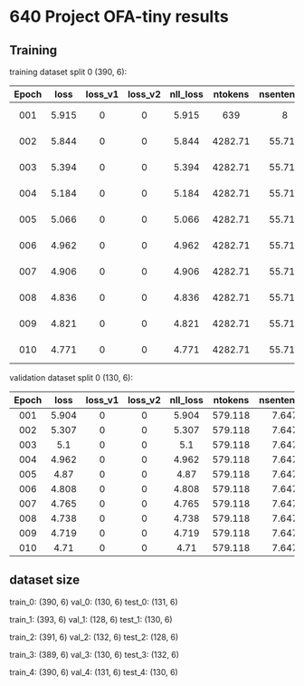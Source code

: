 # 640 Project OFA-tiny results

## Training

training dataset split 0 (390, 6):

|Epoch|loss|loss_v1|loss_v2|nll_loss|ntokens|nsentences|sample_size|sample_size_v1|sample_size_v2|ppl_ny|ppl|wps|ups|wpb|bsz|num_updates|lr|gnorm|clip|loss_scale|train_wall|gb_free|wall|
|:-:|:-:|:-:|:-:|:-:|:-:|:-:|:-:|:-:|:-:|:-:|:-:|:-:|:-:|:-:|:-:|:-:|:-:|:-:|:-:|:-:|:-:|:-:|:-:|
|001|5.915|0|0|5.915|639|8|639|0|0|0|60.35|0|0|639|8|1|1.25e-05|63.047|100|2|39|1.9|414|
|002|5.844|0|0|5.844|4282.71|55.714|4282.71|0|0|0|57.45|94.9|0.02|4282.7|55.7|8|4.70e-05|13.226|100|2|268|2|730|
|003|5.394|0|0|5.394|4282.71|55.714|4282.71|0|0|0|42.04|89.4|0.02|4282.7|55.7|15|4.17e-05|4.404|100|2|161|2|1066|
|004|5.184|0|0|5.184|4282.71|55.714|4282.71|0|0|0|36.34|111.9|0.03|4282.7|55.7|22|3.64e-05|3.107|100|2|157|2|1334|
|005|5.066|0|0|5.066|4282.71|55.714|4282.71|0|0|0|33.51|109.8|0.03|4282.7|55.7|29|3.11e-05|3.274|100|2|154|2|1607|
|006|4.962|0|0|4.962|4282.71|55.714|4282.71|0|0|0|31.17|141.9|0.03|4282.7|55.7|36|2.58e-05|3.404|100|2|131|2|1818|
|007|4.906|0|0|4.906|4282.71|55.714|4282.71|0|0|0|29.97|229.4|0.05|4282.7|55.7|43|2.05e-05|3.299|100|2|102|2|1949|
|008|4.836|0|0|4.836|4282.71|55.714|4282.71|0|0|0|28.55|158.1|0.04|4282.7|55.7|50|1.52e-05|3.511|100|2|147|2|2138|
|009|4.821|0|0|4.821|4282.71|55.714|4282.71|0|0|0|28.28|174.4|0.04|4282.7|55.7|57|9.85e-06|3.931|100|2|128|2|2310|
|010|4.771|0|0|4.771|4282.71|55.714|4282.71|0|0|0|27.31|656.8|0.15|4282.7|55.7|64|4.55e-06|3.297|100|2|37|2|2356|

validation dataset split 0 (130, 6):

|Epoch|loss|loss_v1|loss_v2|nll_loss|ntokens|nsentences|sample_size|sample_size_v1|sample_size_v2|ppl_ny|ppl|wps|wpb|bsz|num_updates|
|:-:|:-:|:-:|:-:|:-:|:-:|:-:|:-:|:-:|:-:|:-:|:-:|:-:|:-:|:-:|:-:|
|001|5.904|0|0|5.904|579.118|7.647|579.118|0|0|2694.714|59.88|1927.9|579.1|7.6|1|
|002|5.307|0|0|5.307|579.118|7.647|579.118|0|0|1142.795|39.59|275.4|579.1|7.6|8|
|003|5.1|0|0|5.1|579.118|7.647|579.118|0|0|830.559|34.31|222.2|579.1|7.6|15|
|004|4.962|0|0|4.962|579.118|7.647|579.118|0|0|682.352|31.17|250.8|579.1|7.6|22|
|005|4.87|0|0|4.87|579.118|7.647|579.118|0|0|602.750|29.25|294.7|579.1|7.6|29|
|006|4.808|0|0|4.808|579.118|7.647|579.118|0|0|548.404|28.01|220.4|579.1|7.6|36|
|007|4.765|0|0|4.765|579.118|7.647|579.118|0|0|517.774|27.19|601.3|579.1|7.6|43|
|008|4.738|0|0|4.738|579.118|7.647|579.118|0|0|500.153|26.68|295|579.1|7.6|50|
|009|4.719|0|0|4.719|579.118|7.647|579.118|0|0|485.999|26.34|362.3|579.1|7.6|57|
|010|4.71|0|0|4.71|579.118|7.647|579.118|0|0|479.295|26.17|3097.5|579.1|7.6|64|

## dataset size

train_0: (390, 6)
val_0: (130, 6)
test_0: (131, 6)

train_1: (393, 6)
val_1: (128, 6)
test_1: (130, 6)

train_2: (391, 6)
val_2: (132, 6)
test_2: (128, 6)

train_3: (389, 6)
val_3: (130, 6)
test_3: (132, 6)

train_4: (390, 6)
val_4: (131, 6)
test_4: (130, 6)
